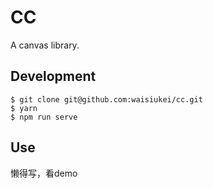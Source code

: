 # CC

A canvas library.

## Development

```shell
$ git clone git@github.com:waisiukei/cc.git
$ yarn
$ npm run serve
```

## Use

懒得写，看demo
